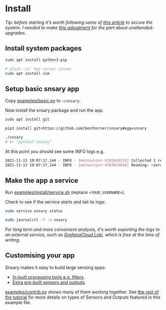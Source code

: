 # Install

_Tip: before starting it's worth following some of [this article](https://raspberrytips.com/security-tips-raspberry-pi/) to secure the system. I needed to make [this adjustment](https://raspberrypi.stackexchange.com/questions/38931/how-do-i-set-my-raspberry-pi-to-automatically-update-upgrade#comment130516_38990) for the part about unattended-upgrades._

## Install system packages

```bash
sudo apt install python3-pip

# plain 'vi' has cursor issues
sudo apt install vim
```

## Setup basic snsary app

Copy [examples/basic.py](../../examples/basic.py) to `~/snsary`.

Now install the snsary package and run the app.

```bash
sudo apt install git

pip3 install git+https://github.com/benthorner/snsary#egg=snsary

./snsary
# or "python3 snsary"
```

At this point you should see some INFO logs e.g.

```bash
2021-11-13 19:07:17,144 - INFO - [mocksensor-4382645216] Collected 1 readings.
2021-11-13 19:07:17,144 - INFO - [mockoutput-4383959840] Reading: <zero 1636830437 0>
```

## Make the app a service

Run [examples/install/service.sh](../../examples/install/service.sh) (replace `<YOUR_USERNAME>`).

Check to see if the service starts and tail its logs:

```bash
sudo service snsary status

sudo journalctl -f -u snsary
```

_For long term and more convenient analysis, it's worth exporting the logs to an external service, such as [GrafanaCloud Loki](logging.md), which is free at the time of writing._

## Customising your app

Snsary makes it easy to build large sensing apps:

- [In-built processing tools e.g. filters](tools.md).
- [Extra pre-built sensors and outputs](extras.md).

[examples/contrib.py](../../examples/contrib.py) shows many of them working together. See [the rest of the tutorial](../README.md) for more details on types of Sensors and Outputs featured in this example file.
